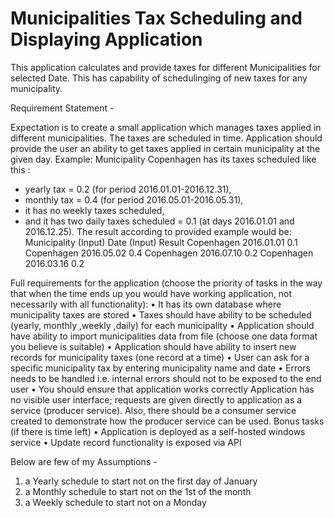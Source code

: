 # Municipalities Tax Scheduling and Displaying Application

This application calculates and provide taxes for different Municipalities for selected Date. This has capability of schedulinging of new taxes for any municipality.

Requirement Statement -

Expectation is to create a small application which manages taxes applied in different municipalities. The taxes are scheduled in time. Application should provide the user an ability to get taxes applied in certain municipality at the given day.
Example: Municipality Copenhagen has its taxes scheduled like this :
- yearly tax = 0.2 (for period 2016.01.01-2016.12.31),
- monthly tax = 0.4 (for period 2016.05.01-2016.05.31),
- it has no weekly taxes scheduled,
- and it has two daily taxes scheduled = 0.1 (at days 2016.01.01 and 2016.12.25).
 The result according to provided example would be:
Municipality (Input)	Date (Input)	Result
Copenhagen	2016.01.01	0.1
Copenhagen	2016.05.02	0.4
Copenhagen	2016.07.10	0.2
Copenhagen	2016.03.16	0.2

Full requirements for the application (choose the priority of tasks in the way that when the time ends up you would have working application, not necessarily with all functionality):
•	It has its own database where municipality taxes are stored
•	Taxes should have ability to be scheduled (yearly, monthly ,weekly ,daily) for each municipality
•	Application should have ability to import municipalities data from file (choose one data format you believe is suitable)
•	Application should have ability to insert new records for municipality taxes (one record at a time)
•	User can ask for a specific municipality tax by entering municipality name and date
•	Errors needs to be handled i.e. internal errors should not to be exposed to the end user
•	You should ensure that application works correctly
Application has no visible user interface; requests are given directly to application as a service (producer service). Also, there should be a consumer service created to demonstrate how the producer service can be used.
Bonus tasks (if there is time left)
•	Application is  deployed as a self-hosted windows service
•	Update record functionality is exposed via API

Below are few of my Assumptions  -

1. a Yearly schedule to start not on the first day of January
2. a Monthly schedule to start not on the 1st of the month
3. a Weekly schedule to start not on a Monday

